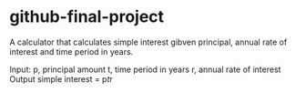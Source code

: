 # github-final-project
A calculator that calculates simple interest gibven principal, annual rate of interest and time period in years.

Input:
p, principal amount
t, time period in years
r, annual rate of interest
Output
simple interest = p*t*r
